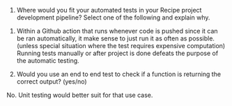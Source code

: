 1) Where would you fit your automated tests in your Recipe project development pipeline? Select one of the following and explain why.

1. Within a Github action that runs whenever code is pushed since it can be ran automatically, it make sense to just run it as often as possible. (unless special situation where the test requires expensive computation) Running tests manually or after project is done defeats the purpose of the automatic testing.

2) Would you use an end to end test to check if a function is returning the correct output? (yes/no)

No. Unit testing would better suit for that use case.








